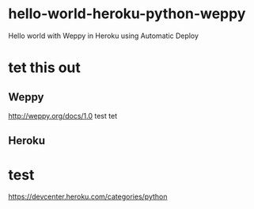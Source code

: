 # hello-world-heroku-python-weppy
Hello world with Weppy in Heroku using Automatic Deploy
# tet this out
## Weppy
http://weppy.org/docs/1.0
test tet
## Heroku
# test
https://devcenter.heroku.com/categories/python
